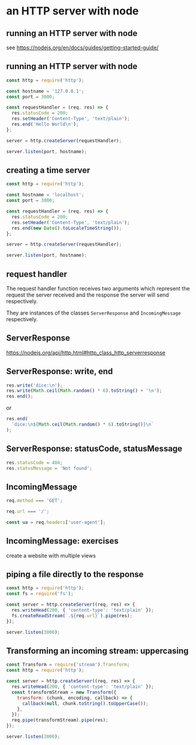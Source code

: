 # an HTTP server with node

## running an HTTP server with node

see https://nodejs.org/en/docs/guides/getting-started-guide/

## running an HTTP server with node

```js
const http = require('http');

const hostname = '127.0.0.1';
const port = 3000;

const requestHandler = (req, res) => {
  res.statusCode = 200;
  res.setHeader('Content-Type', 'text/plain');
  res.end('Hello World\n');
};

server = http.createServer(requestHandler);

server.listen(port, hostname);
```

## creating a time server

```js
const http = require('http');

const hostname = 'localhost';
const port = 3000;

const requestHandler = (req, res) => {
  res.statusCode = 200;
  res.setHeader('Content-Type', 'text/plain');
  res.end(new Date().toLocaleTimeString());
};

server = http.createServer(requestHandler);

server.listen(port, hostname);
```

## request handler

The request handler function receives two arguments which represent the request the server received and the response the server will send respectively.

They are instances of the classes `ServerResponse` and `IncomingMessage` respectively.

## ServerResponse

https://nodejs.org/api/http.html#http_class_http_serverresponse

## ServerResponse: write, end

```js
res.write('dice:\n');
res.write(Math.ceil(Math.random() * 6).toString() + '\n');
res.end();
```

or

```js
res.end(
  `dice:\n${Math.ceil(Math.random() * 6).toString()}\n`
);
```

## ServerResponse: statusCode, statusMessage

```js
res.statusCode = 404;
res.statusMessage = 'Not found';
```

## IncomingMessage

```js
req.method === 'GET';

req.url === '/';

const ua = req.headers['user-agent'];
```

## IncomingMessage: exercises

create a website with multiple views

## piping a file directly to the response

```js
const http = require('http');
const fs = require('fs');

const server = http.createServer((req, res) => {
  res.writeHead(200, { 'content-type': 'text/plain' });
  fs.createReadStream(`.${req.url}`).pipe(res);
});

server.listen(3000);
```

## Transforming an incoming stream: uppercasing

```js
const Transform = require('stream').Transform;
const http = require('http');

const server = http.createServer((req, res) => {
  res.writeHead(200, { 'content-type': 'text/plain' });
  const transformStream = new Transform({
    transform: (chunk, encoding, callback) => {
      callback(null, chunk.toString().toUpperCase());
    },
  });
  req.pipe(transformStream).pipe(res);
});

server.listen(3000);
```
